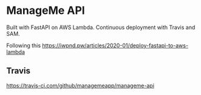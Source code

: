 # ManageMe API

Built with FastAPI on AWS Lambda. Continuous deployment with Travis and SAM.

Following this https://iwpnd.pw/articles/2020-01/deploy-fastapi-to-aws-lambda 

## Travis
https://travis-ci.com/github/managemeapp/manageme-api
